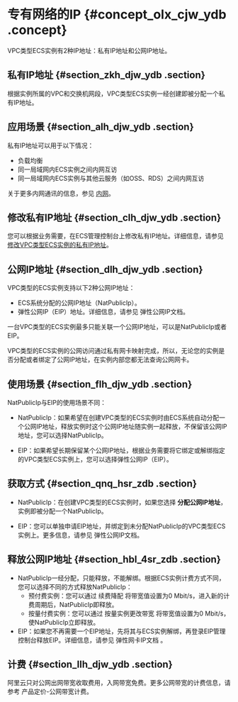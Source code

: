 # 专有网络的IP {#concept_olx_cjw_ydb .concept}

VPC类型ECS实例有2种IP地址：私有IP地址和公网IP地址。

## 私有IP地址 {#section_zkh_djw_ydb .section}

根据实例所属的VPC和交换机网段，VPC类型ECS实例一经创建即被分配一个私有IP地址。

## 应用场景 {#section_alh_djw_ydb .section}

私有IP地址可以用于以下情况：

-   负载均衡
-   同一局域网内ECS实例之间内网互访
-   同一局域网内ECS实例与其他云服务（如OSS、RDS）之间内网互访

关于更多内网通讯的信息，参见 [内网](cn.zh-CN/产品简介/网络和安全性/内网.md#)。

## 修改私有IP地址 {#section_clh_djw_ydb .section}

您可以根据业务需要，在ECS管理控制台上修改私有IP地址。详细信息，请参见 [修改VPC类型ECS实例的私有IP地址](../cn.zh-CN/用户指南/实例/修改IP地址/修改私有IP地址.md#)。

## 公网IP地址 {#section_dlh_djw_ydb .section}

VPC类型的ECS实例支持以下2种公网IP地址：

-   ECS系统分配的公网IP地址（NatPublicIp）。
-   弹性公网IP（EIP）地址。详细信息，请参见 弹性公网IP文档。

一台VPC类型的ECS实例最多只能关联一个公网IP地址，可以是NatPublicIp或者EIP。

VPC类型的ECS实例的公网访问通过私有网卡映射完成，所以，无论您的实例是否分配或者绑定了公网IP地址，在实例内部您都无法查询公网网卡。

## 使用场景 {#section_flh_djw_ydb .section}

NatPublicIp与EIP的使用场景不同：

-   NatPublicIp：如果希望在创建VPC类型的ECS实例时由ECS系统自动分配一个公网IP地址，释放实例时这个公网IP地址随实例一起释放，不保留该公网IP地址，您可以选择NatPublicIp。

-   EIP：如果希望长期保留某个公网IP地址，根据业务需要将它绑定或解绑指定的VPC类型ECS实例上，您可以选择弹性公网IP（EIP）。


## 获取方式 {#section_qnq_hsr_zdb .section}

-   NatPublicIp：在创建VPC类型的ECS实例时，如果您选择 **分配公网IP地址**，实例即被分配一个NatPublicIp。

-   EIP：您可以单独申请EIP地址，并绑定到未分配NatPublicIp的VPC类型ECS实例上。更多信息，请参见 弹性公网IP文档。


## 释放公网IP地址 {#section_hbl_4sr_zdb .section}

-   NatPublicIp一经分配，只能释放，不能解绑。根据ECS实例计费方式不同，您可以选择不同的方式释放NatPublicIp：
    -   预付费实例：您可以通过 续费降配 将带宽值设置为0 Mbit/s，进入新的计费周期后，NatPublicIp即释放。
    -   按量付费实例：您可以通过 按量实例更改带宽 将带宽值设置为0 Mbit/s，使NatPublicIp立即释放。
-   EIP：如果您不再需要一个EIP地址，先将其与ECS实例解绑，再登录EIP管理控制台释放EIP。详细信息，请参见 弹性网卡IP文档 。

## 计费 {#section_llh_djw_ydb .section}

阿里云只对公网出网带宽收取费用，入网带宽免费。更多公网带宽的计费信息，请参考 产品定价-公网带宽计费。

